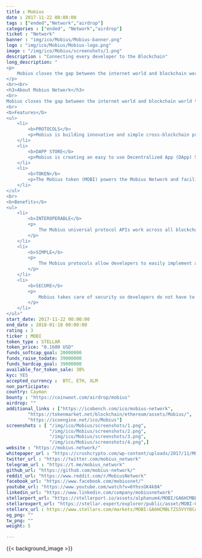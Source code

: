 ```yaml
---
title : Mobius
date : 2017-11-22 00:00:00
tags : ["ended","Network","airdrop"]
categories : ["ended", "Network","airdrop"]
ticket : "Network"
banner : "img/ico/Mobius/Mobius-banner.png"
logo : "img/ico/Mobius/Mobius-logo.png"
image : "/img/ico/Mobius/screenshots/1.png"
description : "Connecting every developer to the Blockchain"
long_description: "
<p>
	Mobius closes the gap between the internet world and blockchain world through innovative and simple protocols that introduce new standards for cross-blockchain login, payment, governance, and oracles.
</p>
<br><br>
<h3>About Mobius Network</h3>
<br>
Mobius closes the gap between the internet world and blockchain world through innovative and simple protocols that introduce new standards for cross-blockchain login, payment, governance, and oracles.
<br>
<b>Features</b>
<ul>
	<li>
		<b>PROTOCOLS</b>
		<p>Mobius is building innovative and simple cross-blockchain protocols to connect billions of people and devices to the blockchain ecosystem.</p>
	</li>
	<li>
		<b>DAPP STORE</b>
		<p>Mobius is creating an easy to use Decentralized App (DApp) Store that will disintermediate and decentralize the $6.3 trillion 2021 App Economy.</p>
	</li>
	<li>
		<b>TOKEN</b>
		<p>The Mobius token (MOBI) powers the Mobius Network and facilitates value transfer, decentralized community governance, and vested stake based reputation systems and oracles.</p>
	</li>
</ul>
<br>
<b>Benefits</b>
<ul>
	<li>
		<b>INTEROPERABLE</b>
		<p>
			The Mobius universal protocol APIs work across all blockchains and connect the internet world to the blockchain ecosystem so developers only have to learn and support one standard.
		</p>
	</li>
	<li>
		<b>SIMPLE</b>
		<p>
			The Mobius protocols allow developers to easily implement and support advanced decentralized blockchain features such as token payments, login, governance, and oracles.
		</p>
	</li>
	<li>
		<b>SECURE</b>
		<p>
			Mobius takes care of security so developers do not have to by requiring SSL and encryption throughout the Network and using cold storage with multi-signature wallets.
		</p>
	</li>
</ul>"
start_date: 2017-11-22 00:00:00
end_date : 2018-01-18 00:00:00
rating : 3
ticker : MOBI
token_type : STELLAR
token_price: "0.1600 USD"
funds_softcap_goal: 20000000
funds_raise_todate: 39000000
funds_hardcap_goal: 39000000
available_for_token_sale: 30%
kyc: YES
accepted_currency :  BTC, ETH, XLM
non_participate: 
country: Cayman
bounty : "https://coinwoot.com/airdrop/mobius"
airdrop: ""
additional_links : ["https://icobench.com/ico/mobius-network",
        "https://tokenmarket.net/blockchain/ethereum/assets/Mobius/",
        "https://icoengine.net/ico/Mobius"]
screenshots : [ "/img/ico/Mobius/screenshots/1.png",
                "/img/ico/Mobius/screenshots/2.png",
                "/img/ico/Mobius/screenshots/3.png",
                "/img/ico/Mobius/screenshots/4.png",]
website : "https://mobius.network/"
whitepaper_url : "https://crushcrypto.com/wp-content/uploads/2017/11/MOBI-Whitepaper.pdf"
twitter_url : "https://twitter.com/mobius_network"
telegram_url : "https://t.me/mobius_network"
github_url: "https://github.com/mobius-network/"
reddit_url: "https://www.reddit.com/r/MobiusNetwork"
facebook_url: "https://www.facebook.com/mobiusnet/"
youtube_url: "https://www.youtube.com/watch?v=6YhssGK4k0A"
linkedin_url: "https://www.linkedin.com/company/mobiusnetwork"
stellarport_url: "https://stellarport.io/assets/alphanum4/MOBI/GA6HCMBLTZS5VYYBCATRBRZ3BZJMAFUDKYYF6AH6MVCMGWMRDNSWJPIH"
stellarexpert_url: "https://stellar.expert/explorer/public/asset/MOBI-GA6HCMBLTZS5VYYBCATRBRZ3BZJMAFUDKYYF6AH6MVCMGWMRDNSWJPIH"
stellarx_url : https://www.stellarx.com/markets/MOBI:GA6HCMBLTZS5VYYBCATRBRZ3BZJMAFUDKYYF6AH6MVCMGWMRDNSWJPIH
og_png: ""
tw_png: ""
weight: 5

---
```



{{< background_image >}}

